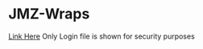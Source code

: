 # JMZ-Wraps
<a target="_self" href="https://web.njit.edu/~zma4/Login.html" title="Google">Link Here</a>
Only Login file is shown for security purposes
